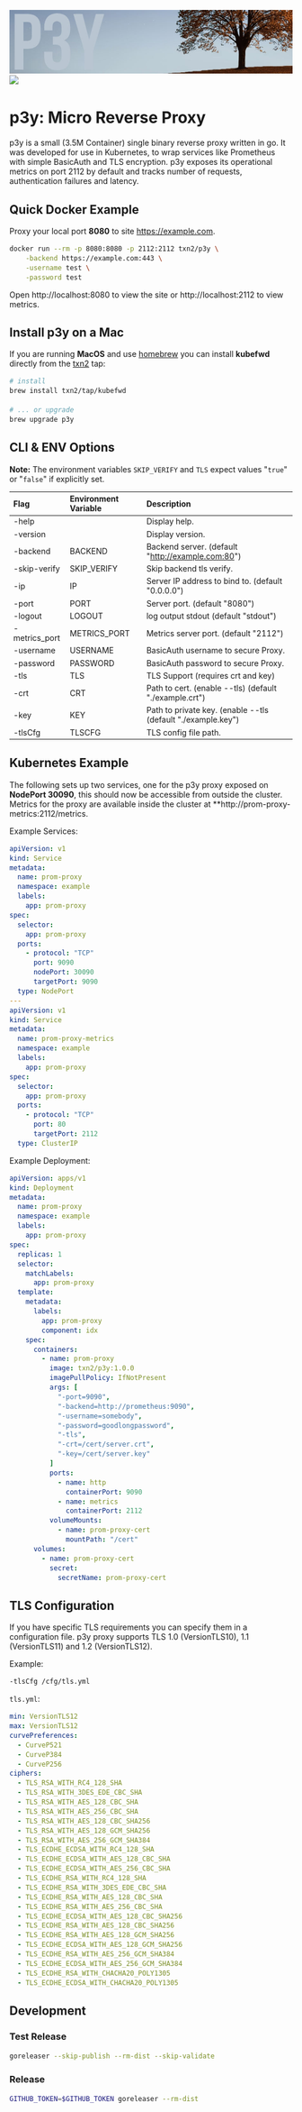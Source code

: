 ![](https://raw.githubusercontent.com/txn2/p3y/master/mast.jpg)
[![](https://images.microbadger.com/badges/image/txn2/p3y.svg)](https://microbadger.com/images/txn2/p3y "p3y")

# p3y: Micro Reverse Proxy

p3y is a small (3.5M Container) single binary reverse proxy written in go. It was developed
for use in Kubernetes, to wrap services like Prometheus with simple BasicAuth
and TLS encryption. p3y exposes its operational metrics on port 2112 by default and tracks
number of requests, authentication failures and latency.

## Quick Docker Example

Proxy your local port **8080** to site https://example.com.

```bash
docker run --rm -p 8080:8080 -p 2112:2112 txn2/p3y \
    -backend https://example.com:443 \
    -username test \
    -password test
```

Open http://localhost:8080 to view the site or http://localhost:2112 to view metrics.


## Install p3y on a Mac

If you are running **MacOS** and use [homebrew] you can install **kubefwd** directly from the [txn2] tap:

```bash
# install
brew install txn2/tap/kubefwd

# ... or upgrade
brew upgrade p3y
```

## CLI & ENV Options

**Note:** The environment variables `SKIP_VERIFY` and `TLS` expect values "`true`" or "`false`" if explicitly set. 

| Flag          | Environment Variable | Description                                                  |
|:--------------|:---------------------|:-------------------------------------------------------------|
| -help         |                      | Display help.                                                |
| -version      |                      | Display version.                                             |
| -backend      | BACKEND              | Backend server. (default "http://example.com:80")            |
| -skip-verify  | SKIP_VERIFY          | Skip backend tls verify.                                     |
| -ip           | IP                   | Server IP address to bind to. (default "0.0.0.0")            |
| -port         | PORT                 | Server port. (default "8080")                                |
| -logout       | LOGOUT               | log output stdout  (default "stdout")                        |
| -metrics_port | METRICS_PORT         | Metrics server port. (default "2112")                        |
| -username     | USERNAME             | BasicAuth username to secure Proxy.                          |
| -password     | PASSWORD             | BasicAuth password to secure Proxy.                          |
| -tls          | TLS                  | TLS Support (requires crt and key)                           |
| -crt          | CRT                  | Path to cert. (enable --tls) (default "./example.crt")       |
| -key          | KEY                  | Path to private key. (enable --tls (default "./example.key") |
| -tlsCfg       | TLSCFG               | TLS config file path.                                        |

## Kubernetes Example

The following sets up two services, one for the p3y proxy exposed on **NodePort 30090**, this should now
be accessible from outside the cluster. Metrics for the proxy are available inside the cluster at
**http://prom-proxy-metrics:2112/metrics.

Example Services:
```yaml
apiVersion: v1
kind: Service
metadata:
  name: prom-proxy
  namespace: example
  labels:
    app: prom-proxy
spec:
  selector:
    app: prom-proxy
  ports:
    - protocol: "TCP"
      port: 9090
      nodePort: 30090
      targetPort: 9090
  type: NodePort
---
apiVersion: v1
kind: Service
metadata:
  name: prom-proxy-metrics
  namespace: example
  labels:
    app: prom-proxy
spec:
  selector:
    app: prom-proxy
  ports:
    - protocol: "TCP"
      port: 80
      targetPort: 2112
  type: ClusterIP
```

Example Deployment:
```yaml
apiVersion: apps/v1
kind: Deployment
metadata:
  name: prom-proxy
  namespace: example
  labels:
    app: prom-proxy
spec:
  replicas: 1
  selector:
    matchLabels:
      app: prom-proxy
  template:
    metadata:
      labels:
        app: prom-proxy
        component: idx
    spec:
      containers:
        - name: prom-proxy
          image: txn2/p3y:1.0.0
          imagePullPolicy: IfNotPresent
          args: [
            "-port=9090",
            "-backend=http://prometheus:9090",
            "-username=somebody",
            "-password=goodlongpassword",
            "-tls",
            "-crt=/cert/server.crt",
            "-key=/cert/server.key"
          ]
          ports:
            - name: http
              containerPort: 9090
            - name: metrics
              containerPort: 2112
          volumeMounts:
            - name: prom-proxy-cert
              mountPath: "/cert"
      volumes:
        - name: prom-proxy-cert
          secret:
            secretName: prom-proxy-cert
```

## TLS Configuration

If you have specific TLS requirements you can specify them in a configuration file. p3y
proxy supports TLS 1.0 (VersionTLS10), 1.1 (VersionTLS11) and 1.2 (VersionTLS12).

Example:
```bash
-tlsCfg /cfg/tls.yml
```

`tls.yml`:
```yaml
min: VersionTLS12
max: VersionTLS12
curvePreferences:
  - CurveP521
  - CurveP384
  - CurveP256
ciphers:
  - TLS_RSA_WITH_RC4_128_SHA
  - TLS_RSA_WITH_3DES_EDE_CBC_SHA
  - TLS_RSA_WITH_AES_128_CBC_SHA
  - TLS_RSA_WITH_AES_256_CBC_SHA
  - TLS_RSA_WITH_AES_128_CBC_SHA256
  - TLS_RSA_WITH_AES_128_GCM_SHA256
  - TLS_RSA_WITH_AES_256_GCM_SHA384
  - TLS_ECDHE_ECDSA_WITH_RC4_128_SHA
  - TLS_ECDHE_ECDSA_WITH_AES_128_CBC_SHA
  - TLS_ECDHE_ECDSA_WITH_AES_256_CBC_SHA
  - TLS_ECDHE_RSA_WITH_RC4_128_SHA
  - TLS_ECDHE_RSA_WITH_3DES_EDE_CBC_SHA
  - TLS_ECDHE_RSA_WITH_AES_128_CBC_SHA
  - TLS_ECDHE_RSA_WITH_AES_256_CBC_SHA
  - TLS_ECDHE_ECDSA_WITH_AES_128_CBC_SHA256
  - TLS_ECDHE_RSA_WITH_AES_128_CBC_SHA256
  - TLS_ECDHE_RSA_WITH_AES_128_GCM_SHA256
  - TLS_ECDHE_ECDSA_WITH_AES_128_GCM_SHA256
  - TLS_ECDHE_RSA_WITH_AES_256_GCM_SHA384
  - TLS_ECDHE_ECDSA_WITH_AES_256_GCM_SHA384
  - TLS_ECDHE_RSA_WITH_CHACHA20_POLY1305
  - TLS_ECDHE_ECDSA_WITH_CHACHA20_POLY1305
```


## Development

### Test Release

```bash
goreleaser --skip-publish --rm-dist --skip-validate
```

### Release

```bash
GITHUB_TOKEN=$GITHUB_TOKEN goreleaser --rm-dist
```

[homebrew]:https://brew.sh/
[txn2]:https://txn2.com/

